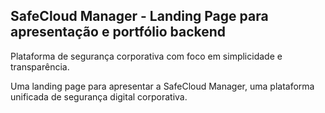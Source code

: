 ## SafeCloud Manager - Landing Page para apresentação e portfólio backend

Plataforma de segurança corporativa com foco em simplicidade e transparência.

Uma landing page para apresentar a SafeCloud Manager, uma plataforma unificada de segurança digital corporativa.

